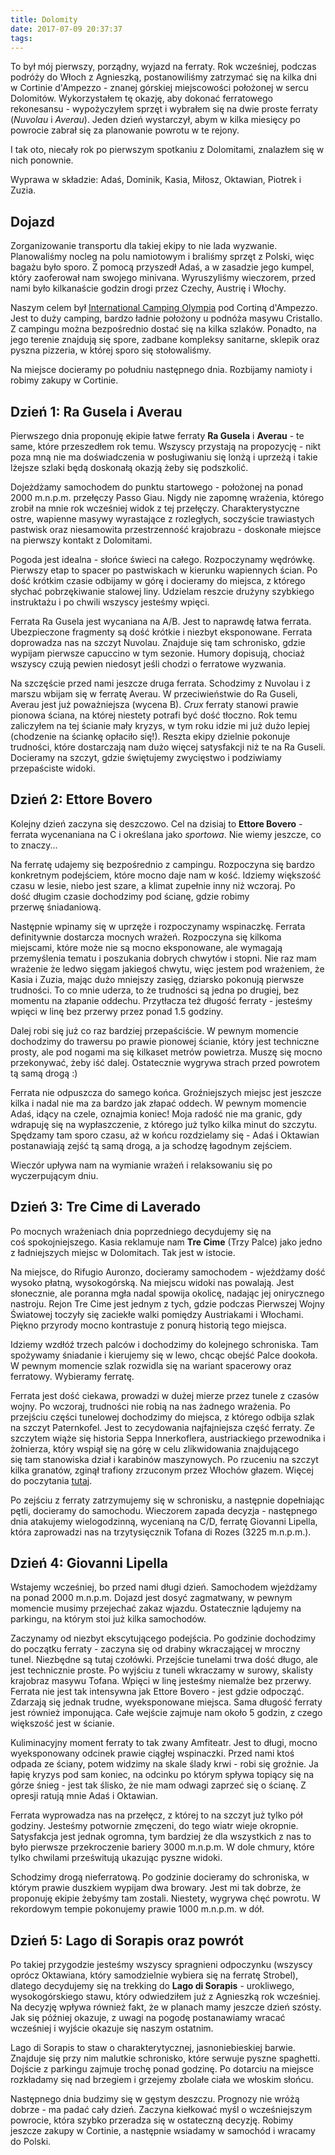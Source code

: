 ```yaml
---
title: Dolomity
date: 2017-07-09 20:37:37
tags:
---
```


To był mój pierwszy, porządny, wyjazd na ferraty. Rok wcześniej, podczas podróży do Włoch z Agnieszką, postanowiliśmy zatrzymać się na kilka dni w Cortinie d'Ampezzo - znanej górskiej miejscowości położonej w sercu Dolomitów. Wykorzystałem tę okazję, aby dokonać ferratowego rekonesansu - wypożyczyłem sprzęt i wybrałem się na dwie proste ferraty (_Nuvolau_ i _Averau_). Jeden dzień wystarczył, abym w kilka miesięcy po powrocie zabrał się za planowanie powrotu w te rejony.
<!-- more --> 

I tak oto, niecały rok po pierwszym spotkaniu z Dolomitami, znalazłem się w nich ponownie.

Wyprawa w składzie: Adaś, Dominik, Kasia, Miłosz, Oktawian, Piotrek i Zuzia.

## Dojazd

Zorganizowanie transportu dla takiej ekipy to nie lada wyzwanie. Planowaliśmy nocleg na polu namiotowym i braliśmy sprzęt z Polski, więc bagażu było sporo. Z pomocą przyszedł Adaś, a w zasadzie jego kumpel, który zaoferował nam swojego minivana. Wyruszyliśmy wieczorem, przed nami było kilkanaście godzin drogi przez Czechy, Austrię i Włochy.

Naszym celem był [International Camping Olympia](https://www.campingolympiacortina.it/en/) pod Cortiną d'Ampezzo. Jest to duży camping, bardzo ładnie położony u podnóża masywu Cristallo. Z campingu można bezpośrednio dostać się na kilka szlaków. Ponadto, na jego terenie znajdują się spore, zadbane kompleksy sanitarne, sklepik oraz pyszna pizzeria, w której sporo się stołowaliśmy.

Na miejsce docieramy po południu następnego dnia. Rozbijamy namioty i robimy zakupy w Cortinie.

## Dzień 1: Ra Gusela i Averau

Pierwszego dnia proponuję ekipie łatwe ferraty **Ra Gusela** i **Averau** - te same, które przeszedłem rok temu. Wszyscy przystają na propozycję - nikt poza mną nie ma doświadczenia w posługiwaniu się lonżą i uprzeżą i takie lżejsze szlaki będą doskonałą okazją żeby się podszkolić.

Dojeżdżamy samochodem do punktu startowego - położonej na ponad 2000 m.n.p.m. przełęczy Passo Giau. Nigdy nie zapomnę wrażenia, którego zrobił na mnie rok wcześniej widok z tej przełęczy. Charakterystyczne ostre, wapienne masywy wyrastające z rozległych, soczyście trawiastych pastwisk oraz niesamowita przestrzenność krajobrazu - doskonałe miejsce na pierwszy kontakt z Dolomitami.

Pogoda jest idealna - słońce świeci na całego. Rozpoczynamy wędrówkę. Pierwszy etap to spacer po pastwiskach w kierunku wapiennych ścian. Po dość krótkim czasie odbijamy w górę i docieramy do miejsca, z którego słychać pobrzękiwanie stalowej liny. Udzielam reszcie drużyny szybkiego instruktażu i po chwili wszyscy jesteśmy wpięci.

Ferrata Ra Gusela jest wycaniana na A/B. Jest to naprawdę łatwa ferrata. Ubezpieczone fragmenty są dość krótkie i niezbyt eksponowane. Ferrata doprowadza nas na szczyt Nuvolau. Znajduje się tam schronisko, gdzie wypijam pierwsze capuccino w tym sezonie. Humory dopisują, chociaż wszyscy czują pewien niedosyt jeśli chodzi o ferratowe wyzwania.

Na szczęście przed nami jeszcze druga ferrata. Schodzimy z Nuvolau i z marszu wbijam się w ferratę Averau. W przeciwieństwie do Ra Guseli, Averau jest już poważniejsza (wycena B). _Crux_ ferraty stanowi prawie pionowa ściana, na której niestety potrafi być dość tłoczno. Rok temu zaliczyłem na tej ścianie mały kryzys, w tym roku idzie mi już dużo lepiej (chodzenie na ściankę opłaciło się!). Reszta ekipy dzielnie pokonuje trudności, które dostarczają nam dużo więcej satysfakcji niż te na Ra Guseli. Docieramy na szczyt, gdzie świętujemy zwycięstwo i podziwiamy przepaściste widoki.

## Dzień 2: Ettore Bovero

Kolejny dzień zaczyna się deszczowo. Cel na dzisiaj to **Ettore Bovero** - ferrata wycenaniana na C i określana jako _sportowa_. Nie wiemy jeszcze, co to znaczy...

Na ferratę udajemy się bezpośrednio z campingu. Rozpoczyna się bardzo konkretnym podejściem, które mocno daje nam w kość. Idziemy większość czasu w lesie, niebo jest szare, a klimat zupełnie inny niż wczoraj. Po dość długim czasie dochodzimy pod ścianę, gdzie robimy przerwę śniadaniową.

Następnie wpinamy się w uprzęże i rozpoczynamy wspinaczkę. Ferrata definitywnie dostarcza mocnych wrażeń. Rozpoczyna się kilkoma miejscami, które może nie są mocno eksponowane, ale wymagają przemyślenia tematu i poszukania dobrych chwytów i stopni. Nie raz mam wrażenie że ledwo sięgam jakiegoś chwytu, więc jestem pod wrażeniem, że Kasia i Zuzia, mając dużo mniejszy zasięg, dziarsko pokonują pierwsze trudności. To co mnie uderza, to że trudności są jedna po drugiej, bez momentu na złapanie oddechu. Przytłacza też długość ferraty - jesteśmy wpięci w linę bez przerwy przez ponad 1.5 godziny. 

Dalej robi się już co raz bardziej przepaściście. W pewnym momencie dochodzimy do trawersu po prawie pionowej ścianie, który jest techniczne prosty, ale pod nogami ma się kilkaset metrów powietrza. Muszę się mocno przekonywać, żeby iść dalej. Ostatecznie wygrywa strach przed powrotem tą samą drogą :)

Ferrata nie odpuszcza do samego końca. Groźniejszych miejsc jest jeszcze kilka i nadal nie ma za bardzo jak złapać oddech. W pewnym momencie Adaś, idący na czele, oznajmia koniec! Moja radość nie ma granic, gdy wdrapuję się na wypłaszczenie, z którego już tylko kilka minut do szczytu. Spędzamy tam sporo czasu, aż w końcu rozdzielamy się - Adaś i Oktawian postanawiają zejść tą samą drogą, a ja schodzę łagodnym zejściem.

Wieczór upływa nam na wymianie wrażeń i relaksowaniu się po wyczerpującym dniu. 

## Dzień 3: Tre Cime di Laverado

Po mocnych wrażeniach dnia poprzedniego decydujemy się na coś spokojniejszego. Kasia reklamuje nam **Tre Cime** (Trzy Palce) jako jedno z ładniejszych miejsc w Dolomitach. Tak jest w istocie.

Na miejsce, do Rifugio Auronzo, docieramy samochodem - wjeżdżamy dość wysoko płatną, wysokogórską. Na miejscu widoki nas powalają. Jest słonecznie, ale poranna mgła nadal spowija okolicę, nadając jej onirycznego nastroju. Rejon Tre Cime jest jednym z tych, gdzie podczas Pierwszej Wojny Światowej toczyły się zaciekłe walki pomiędzy Austriakami i Włochami. Piękno przyrody mocno kontrastuje z ponurą historią tego miejsca.

Idziemy wzdłóź trzech palców i dochodzimy do kolejnego schroniska. Tam spożywamy śniadanie i kierujemy się w lewo, chcąc obejść Palce dookoła. W pewnym momencie szlak rozwidla się na wariant spacerowy oraz ferratowy. Wybieramy ferratę.

Ferrata jest dość ciekawa, prowadzi w dużej mierze przez tunele z czasów wojny. Po wczoraj, trudności nie robią na nas żadnego wrażenia. Po przejściu części tunelowej dochodzimy do miejsca, z którego odbija szlak na szczyt Paternkofel. Jest to zecydowania najfajniejsza część ferraty. Ze szczytem wiąże się historia Seppa Innerkoflera, austriackiego przewodnika i żołnierza, który wspiął się na górę w celu zlikwidowania znajdującego się tam stanowiska dział i karabinów maszynowych. Po rzuceniu na szczyt kilka granatów, zginął trafiony zrzuconym przez Włochów głazem. Więcej do poczytania [tutaj](http://www.worldwar1.com/itafront/sepp_ink.htm).

Po zejściu z ferraty zatrzymujemy się w schronisku, a następnie dopełniając pętli, docieramy do samochodu. Wieczorem zapada decyzja - następnego dnia atakujemy wielogodzinną, wycenianą na C/D, ferratę Giovanni Lipella, która zaprowadzi nas na trzytysięcznik Tofana di Rozes (3225 m.n.p.m.).

## Dzień 4: Giovanni Lipella

Wstajemy wcześniej, bo przed nami długi dzień. Samochodem wjeżdżamy na ponad 2000 m.n.p.m. Dojazd jest dosyć zagmatwany, w pewnym momencie musimy przejechać zakaz wjazdu. Ostatecznie lądujemy na parkingu, na którym stoi już kilka samochodów.

Zaczynamy od niezbyt ekscytującego podejścia. Po godzinie dochodzimy do początku ferraty - zaczyna się od drabiny wkraczającej w mroczny tunel. Niezbędne są tutaj czołówki. Przejście tunelami trwa dość długo, ale jest technicznie proste. Po wyjściu z tuneli wkraczamy w surowy, skalisty krajobraz masywu Tofana. Wpięci w linę jesteśmy niemalże bez przerwy. Ferrata nie jest tak intensywna jak Ettore Bovero - jest gdzie odpocząć. Zdarzają się jednak trudne, wyeksponowane miejsca. Sama długość ferraty jest również imponująca. Całe wejście zajmuje nam około 5 godzin, z czego większość jest w ścianie.

Kuliminacyjny moment ferraty to tak zwany Amfiteatr. Jest to długi, mocno wyeksponowany odcinek prawie ciągłej wspinaczki. Przed nami ktoś odpada ze ściany, potem widzimy na skale ślady krwi - robi się groźnie. Ja łapię kryzys pod sam koniec, na odcinku po którym spływa topiący się na górze śnieg - jest tak ślisko, że nie mam odwagi zaprzeć się o ścianę. Z opresji ratują mnie Adaś i Oktawian.

Ferrata wyprowadza nas na przełęcz, z której to na szczyt już tylko pół godziny. Jesteśmy potwornie zmęczeni, do tego wiatr wieje okropnie. Satysfakcja jest jednak ogromna, tym bardziej że dla wszystkich z nas to było pierwsze przekroczenie bariery 3000 m.n.p.m. W dole chmury, które tylko chwilami prześwitują ukazując pyszne widoki. 

Schodzimy drogą nieferratową. Po godzinie docieramy do schroniska, w którym prawie duszkiem wypijam dwa browary. Jest mi tak dobrze, że proponuję ekipie żebyśmy tam zostali. Niestety, wygrywa chęć powrotu. W rekordowym tempie pokonujemy prawie 1000 m.n.p.m. w dół.

## Dzień 5: Lago di Sorapis oraz powrót

Po takiej przygodzie jesteśmy wszyscy spragnieni odpoczynku (wszyscy oprócz Oktawiana, który samodzielnie wybiera się na ferratę Strobel), dlatego decydujemy się na trekking do **Lago di Sorapis** - urokliwego, wysokogórskiego stawu, który odwiedziłem już z Agnieszką rok wcześniej. Na decyzję wpływa również fakt, że w planach mamy jeszcze dzień szósty. Jak się później okazuje, z uwagi na pogodę postanawiamy wracać wcześniej i wyjście okazuje się naszym ostatnim.

Lago di Sorapis to staw o charakterytycznej, jasnoniebieskiej barwie. Znajduje się przy nim malutkie schronisko, które serwuje pyszne spaghetti. Dojście z parkingu zajmuje trochę ponad godzinę. Po dotarciu na miejsce rozkładamy się nad brzegiem i grzejemy zbolałe ciała we włoskim słońcu.

Następnego dnia budzimy się w gęstym deszczu. Prognozy nie wróżą dobrze - ma padać cały dzień. Zaczyna kiełkować myśl o wcześniejszym powrocie, która szybko przeradza się w ostateczną decyzję. Robimy jeszcze zakupy w Cortinie, a następnie wsiadamy w samochód i wracamy do Polski.